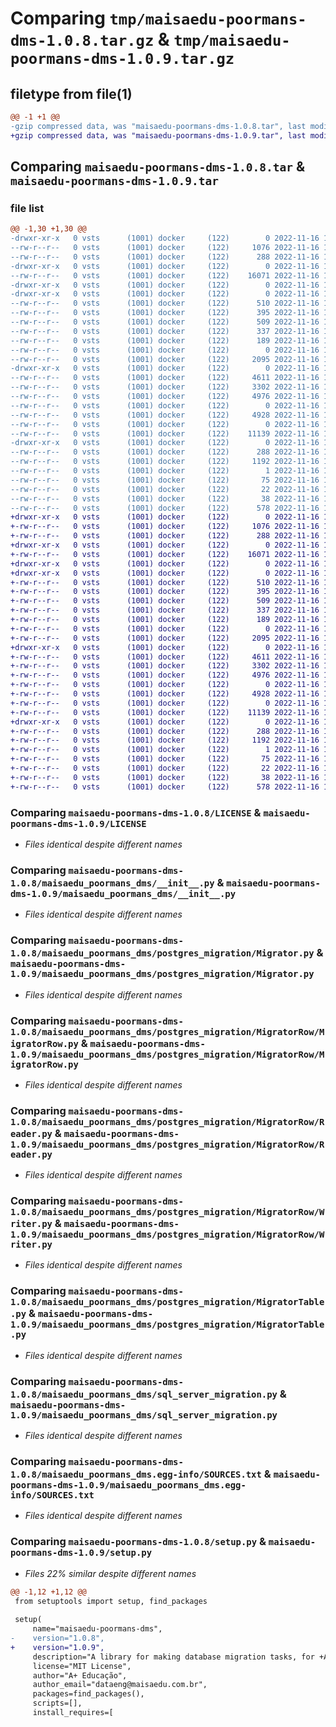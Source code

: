 # Comparing `tmp/maisaedu-poormans-dms-1.0.8.tar.gz` & `tmp/maisaedu-poormans-dms-1.0.9.tar.gz`

## filetype from file(1)

```diff
@@ -1 +1 @@
-gzip compressed data, was "maisaedu-poormans-dms-1.0.8.tar", last modified: Wed Nov 16 19:23:53 2022, max compression
+gzip compressed data, was "maisaedu-poormans-dms-1.0.9.tar", last modified: Wed Nov 16 19:30:53 2022, max compression
```

## Comparing `maisaedu-poormans-dms-1.0.8.tar` & `maisaedu-poormans-dms-1.0.9.tar`

### file list

```diff
@@ -1,30 +1,30 @@
-drwxr-xr-x   0 vsts      (1001) docker     (122)        0 2022-11-16 19:23:53.943929 maisaedu-poormans-dms-1.0.8/
--rw-r--r--   0 vsts      (1001) docker     (122)     1076 2022-11-16 19:23:37.000000 maisaedu-poormans-dms-1.0.8/LICENSE
--rw-r--r--   0 vsts      (1001) docker     (122)      288 2022-11-16 19:23:53.943929 maisaedu-poormans-dms-1.0.8/PKG-INFO
-drwxr-xr-x   0 vsts      (1001) docker     (122)        0 2022-11-16 19:23:53.939929 maisaedu-poormans-dms-1.0.8/maisaedu_poormans_dms/
--rw-r--r--   0 vsts      (1001) docker     (122)    16071 2022-11-16 19:23:37.000000 maisaedu-poormans-dms-1.0.8/maisaedu_poormans_dms/__init__.py
-drwxr-xr-x   0 vsts      (1001) docker     (122)        0 2022-11-16 19:23:53.939929 maisaedu-poormans-dms-1.0.8/maisaedu_poormans_dms/postgres_migration/
-drwxr-xr-x   0 vsts      (1001) docker     (122)        0 2022-11-16 19:23:53.939929 maisaedu-poormans-dms-1.0.8/maisaedu_poormans_dms/postgres_migration/Contracts/
--rw-r--r--   0 vsts      (1001) docker     (122)      510 2022-11-16 19:23:37.000000 maisaedu-poormans-dms-1.0.8/maisaedu_poormans_dms/postgres_migration/Contracts/MigratorInterface.py
--rw-r--r--   0 vsts      (1001) docker     (122)      395 2022-11-16 19:23:37.000000 maisaedu-poormans-dms-1.0.8/maisaedu_poormans_dms/postgres_migration/Contracts/MigratorRowInterface.py
--rw-r--r--   0 vsts      (1001) docker     (122)      509 2022-11-16 19:23:37.000000 maisaedu-poormans-dms-1.0.8/maisaedu_poormans_dms/postgres_migration/Contracts/MigratorRowReaderInterface.py
--rw-r--r--   0 vsts      (1001) docker     (122)      337 2022-11-16 19:23:37.000000 maisaedu-poormans-dms-1.0.8/maisaedu_poormans_dms/postgres_migration/Contracts/MigratorRowWriterInterface.py
--rw-r--r--   0 vsts      (1001) docker     (122)      189 2022-11-16 19:23:37.000000 maisaedu-poormans-dms-1.0.8/maisaedu_poormans_dms/postgres_migration/Contracts/MigratorTableInterface.py
--rw-r--r--   0 vsts      (1001) docker     (122)        0 2022-11-16 19:23:37.000000 maisaedu-poormans-dms-1.0.8/maisaedu_poormans_dms/postgres_migration/Contracts/__init__.py
--rw-r--r--   0 vsts      (1001) docker     (122)     2095 2022-11-16 19:23:37.000000 maisaedu-poormans-dms-1.0.8/maisaedu_poormans_dms/postgres_migration/Migrator.py
-drwxr-xr-x   0 vsts      (1001) docker     (122)        0 2022-11-16 19:23:53.943929 maisaedu-poormans-dms-1.0.8/maisaedu_poormans_dms/postgres_migration/MigratorRow/
--rw-r--r--   0 vsts      (1001) docker     (122)     4611 2022-11-16 19:23:37.000000 maisaedu-poormans-dms-1.0.8/maisaedu_poormans_dms/postgres_migration/MigratorRow/MigratorRow.py
--rw-r--r--   0 vsts      (1001) docker     (122)     3302 2022-11-16 19:23:37.000000 maisaedu-poormans-dms-1.0.8/maisaedu_poormans_dms/postgres_migration/MigratorRow/Reader.py
--rw-r--r--   0 vsts      (1001) docker     (122)     4976 2022-11-16 19:23:37.000000 maisaedu-poormans-dms-1.0.8/maisaedu_poormans_dms/postgres_migration/MigratorRow/Writer.py
--rw-r--r--   0 vsts      (1001) docker     (122)        0 2022-11-16 19:23:37.000000 maisaedu-poormans-dms-1.0.8/maisaedu_poormans_dms/postgres_migration/MigratorRow/__init__.py
--rw-r--r--   0 vsts      (1001) docker     (122)     4928 2022-11-16 19:23:37.000000 maisaedu-poormans-dms-1.0.8/maisaedu_poormans_dms/postgres_migration/MigratorTable.py
--rw-r--r--   0 vsts      (1001) docker     (122)        0 2022-11-16 19:23:37.000000 maisaedu-poormans-dms-1.0.8/maisaedu_poormans_dms/postgres_migration/__init__.py
--rw-r--r--   0 vsts      (1001) docker     (122)    11139 2022-11-16 19:23:37.000000 maisaedu-poormans-dms-1.0.8/maisaedu_poormans_dms/sql_server_migration.py
-drwxr-xr-x   0 vsts      (1001) docker     (122)        0 2022-11-16 19:23:53.939929 maisaedu-poormans-dms-1.0.8/maisaedu_poormans_dms.egg-info/
--rw-r--r--   0 vsts      (1001) docker     (122)      288 2022-11-16 19:23:53.000000 maisaedu-poormans-dms-1.0.8/maisaedu_poormans_dms.egg-info/PKG-INFO
--rw-r--r--   0 vsts      (1001) docker     (122)     1192 2022-11-16 19:23:53.000000 maisaedu-poormans-dms-1.0.8/maisaedu_poormans_dms.egg-info/SOURCES.txt
--rw-r--r--   0 vsts      (1001) docker     (122)        1 2022-11-16 19:23:53.000000 maisaedu-poormans-dms-1.0.8/maisaedu_poormans_dms.egg-info/dependency_links.txt
--rw-r--r--   0 vsts      (1001) docker     (122)       75 2022-11-16 19:23:53.000000 maisaedu-poormans-dms-1.0.8/maisaedu_poormans_dms.egg-info/requires.txt
--rw-r--r--   0 vsts      (1001) docker     (122)       22 2022-11-16 19:23:53.000000 maisaedu-poormans-dms-1.0.8/maisaedu_poormans_dms.egg-info/top_level.txt
--rw-r--r--   0 vsts      (1001) docker     (122)       38 2022-11-16 19:23:53.943929 maisaedu-poormans-dms-1.0.8/setup.cfg
--rw-r--r--   0 vsts      (1001) docker     (122)      578 2022-11-16 19:23:37.000000 maisaedu-poormans-dms-1.0.8/setup.py
+drwxr-xr-x   0 vsts      (1001) docker     (122)        0 2022-11-16 19:30:53.922747 maisaedu-poormans-dms-1.0.9/
+-rw-r--r--   0 vsts      (1001) docker     (122)     1076 2022-11-16 19:30:28.000000 maisaedu-poormans-dms-1.0.9/LICENSE
+-rw-r--r--   0 vsts      (1001) docker     (122)      288 2022-11-16 19:30:53.918747 maisaedu-poormans-dms-1.0.9/PKG-INFO
+drwxr-xr-x   0 vsts      (1001) docker     (122)        0 2022-11-16 19:30:53.914747 maisaedu-poormans-dms-1.0.9/maisaedu_poormans_dms/
+-rw-r--r--   0 vsts      (1001) docker     (122)    16071 2022-11-16 19:30:28.000000 maisaedu-poormans-dms-1.0.9/maisaedu_poormans_dms/__init__.py
+drwxr-xr-x   0 vsts      (1001) docker     (122)        0 2022-11-16 19:30:53.918747 maisaedu-poormans-dms-1.0.9/maisaedu_poormans_dms/postgres_migration/
+drwxr-xr-x   0 vsts      (1001) docker     (122)        0 2022-11-16 19:30:53.918747 maisaedu-poormans-dms-1.0.9/maisaedu_poormans_dms/postgres_migration/Contracts/
+-rw-r--r--   0 vsts      (1001) docker     (122)      510 2022-11-16 19:30:28.000000 maisaedu-poormans-dms-1.0.9/maisaedu_poormans_dms/postgres_migration/Contracts/MigratorInterface.py
+-rw-r--r--   0 vsts      (1001) docker     (122)      395 2022-11-16 19:30:28.000000 maisaedu-poormans-dms-1.0.9/maisaedu_poormans_dms/postgres_migration/Contracts/MigratorRowInterface.py
+-rw-r--r--   0 vsts      (1001) docker     (122)      509 2022-11-16 19:30:28.000000 maisaedu-poormans-dms-1.0.9/maisaedu_poormans_dms/postgres_migration/Contracts/MigratorRowReaderInterface.py
+-rw-r--r--   0 vsts      (1001) docker     (122)      337 2022-11-16 19:30:28.000000 maisaedu-poormans-dms-1.0.9/maisaedu_poormans_dms/postgres_migration/Contracts/MigratorRowWriterInterface.py
+-rw-r--r--   0 vsts      (1001) docker     (122)      189 2022-11-16 19:30:28.000000 maisaedu-poormans-dms-1.0.9/maisaedu_poormans_dms/postgres_migration/Contracts/MigratorTableInterface.py
+-rw-r--r--   0 vsts      (1001) docker     (122)        0 2022-11-16 19:30:28.000000 maisaedu-poormans-dms-1.0.9/maisaedu_poormans_dms/postgres_migration/Contracts/__init__.py
+-rw-r--r--   0 vsts      (1001) docker     (122)     2095 2022-11-16 19:30:28.000000 maisaedu-poormans-dms-1.0.9/maisaedu_poormans_dms/postgres_migration/Migrator.py
+drwxr-xr-x   0 vsts      (1001) docker     (122)        0 2022-11-16 19:30:53.918747 maisaedu-poormans-dms-1.0.9/maisaedu_poormans_dms/postgres_migration/MigratorRow/
+-rw-r--r--   0 vsts      (1001) docker     (122)     4611 2022-11-16 19:30:28.000000 maisaedu-poormans-dms-1.0.9/maisaedu_poormans_dms/postgres_migration/MigratorRow/MigratorRow.py
+-rw-r--r--   0 vsts      (1001) docker     (122)     3302 2022-11-16 19:30:28.000000 maisaedu-poormans-dms-1.0.9/maisaedu_poormans_dms/postgres_migration/MigratorRow/Reader.py
+-rw-r--r--   0 vsts      (1001) docker     (122)     4976 2022-11-16 19:30:28.000000 maisaedu-poormans-dms-1.0.9/maisaedu_poormans_dms/postgres_migration/MigratorRow/Writer.py
+-rw-r--r--   0 vsts      (1001) docker     (122)        0 2022-11-16 19:30:28.000000 maisaedu-poormans-dms-1.0.9/maisaedu_poormans_dms/postgres_migration/MigratorRow/__init__.py
+-rw-r--r--   0 vsts      (1001) docker     (122)     4928 2022-11-16 19:30:28.000000 maisaedu-poormans-dms-1.0.9/maisaedu_poormans_dms/postgres_migration/MigratorTable.py
+-rw-r--r--   0 vsts      (1001) docker     (122)        0 2022-11-16 19:30:28.000000 maisaedu-poormans-dms-1.0.9/maisaedu_poormans_dms/postgres_migration/__init__.py
+-rw-r--r--   0 vsts      (1001) docker     (122)    11139 2022-11-16 19:30:28.000000 maisaedu-poormans-dms-1.0.9/maisaedu_poormans_dms/sql_server_migration.py
+drwxr-xr-x   0 vsts      (1001) docker     (122)        0 2022-11-16 19:30:53.914747 maisaedu-poormans-dms-1.0.9/maisaedu_poormans_dms.egg-info/
+-rw-r--r--   0 vsts      (1001) docker     (122)      288 2022-11-16 19:30:53.000000 maisaedu-poormans-dms-1.0.9/maisaedu_poormans_dms.egg-info/PKG-INFO
+-rw-r--r--   0 vsts      (1001) docker     (122)     1192 2022-11-16 19:30:53.000000 maisaedu-poormans-dms-1.0.9/maisaedu_poormans_dms.egg-info/SOURCES.txt
+-rw-r--r--   0 vsts      (1001) docker     (122)        1 2022-11-16 19:30:53.000000 maisaedu-poormans-dms-1.0.9/maisaedu_poormans_dms.egg-info/dependency_links.txt
+-rw-r--r--   0 vsts      (1001) docker     (122)       75 2022-11-16 19:30:53.000000 maisaedu-poormans-dms-1.0.9/maisaedu_poormans_dms.egg-info/requires.txt
+-rw-r--r--   0 vsts      (1001) docker     (122)       22 2022-11-16 19:30:53.000000 maisaedu-poormans-dms-1.0.9/maisaedu_poormans_dms.egg-info/top_level.txt
+-rw-r--r--   0 vsts      (1001) docker     (122)       38 2022-11-16 19:30:53.922747 maisaedu-poormans-dms-1.0.9/setup.cfg
+-rw-r--r--   0 vsts      (1001) docker     (122)      578 2022-11-16 19:30:28.000000 maisaedu-poormans-dms-1.0.9/setup.py
```

### Comparing `maisaedu-poormans-dms-1.0.8/LICENSE` & `maisaedu-poormans-dms-1.0.9/LICENSE`

 * *Files identical despite different names*

### Comparing `maisaedu-poormans-dms-1.0.8/maisaedu_poormans_dms/__init__.py` & `maisaedu-poormans-dms-1.0.9/maisaedu_poormans_dms/__init__.py`

 * *Files identical despite different names*

### Comparing `maisaedu-poormans-dms-1.0.8/maisaedu_poormans_dms/postgres_migration/Migrator.py` & `maisaedu-poormans-dms-1.0.9/maisaedu_poormans_dms/postgres_migration/Migrator.py`

 * *Files identical despite different names*

### Comparing `maisaedu-poormans-dms-1.0.8/maisaedu_poormans_dms/postgres_migration/MigratorRow/MigratorRow.py` & `maisaedu-poormans-dms-1.0.9/maisaedu_poormans_dms/postgres_migration/MigratorRow/MigratorRow.py`

 * *Files identical despite different names*

### Comparing `maisaedu-poormans-dms-1.0.8/maisaedu_poormans_dms/postgres_migration/MigratorRow/Reader.py` & `maisaedu-poormans-dms-1.0.9/maisaedu_poormans_dms/postgres_migration/MigratorRow/Reader.py`

 * *Files identical despite different names*

### Comparing `maisaedu-poormans-dms-1.0.8/maisaedu_poormans_dms/postgres_migration/MigratorRow/Writer.py` & `maisaedu-poormans-dms-1.0.9/maisaedu_poormans_dms/postgres_migration/MigratorRow/Writer.py`

 * *Files identical despite different names*

### Comparing `maisaedu-poormans-dms-1.0.8/maisaedu_poormans_dms/postgres_migration/MigratorTable.py` & `maisaedu-poormans-dms-1.0.9/maisaedu_poormans_dms/postgres_migration/MigratorTable.py`

 * *Files identical despite different names*

### Comparing `maisaedu-poormans-dms-1.0.8/maisaedu_poormans_dms/sql_server_migration.py` & `maisaedu-poormans-dms-1.0.9/maisaedu_poormans_dms/sql_server_migration.py`

 * *Files identical despite different names*

### Comparing `maisaedu-poormans-dms-1.0.8/maisaedu_poormans_dms.egg-info/SOURCES.txt` & `maisaedu-poormans-dms-1.0.9/maisaedu_poormans_dms.egg-info/SOURCES.txt`

 * *Files identical despite different names*

### Comparing `maisaedu-poormans-dms-1.0.8/setup.py` & `maisaedu-poormans-dms-1.0.9/setup.py`

 * *Files 22% similar despite different names*

```diff
@@ -1,12 +1,12 @@
 from setuptools import setup, find_packages
 
 setup(
     name="maisaedu-poormans-dms",
-    version="1.0.8",
+    version="1.0.9",
     description="A library for making database migration tasks, for +A Education",
     license="MIT License",
     author="A+ Educação",
     author_email="dataeng@maisaedu.com.br",
     packages=find_packages(),
     scripts=[],
     install_requires=[
```

